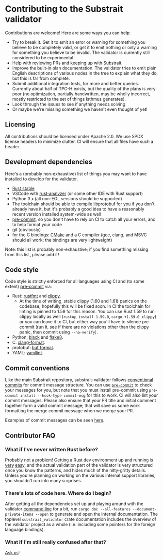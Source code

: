 # Contributing to the Substrait validator

Contributions are welcome! Here are some ways you can help:

 - Try to break it. Get it to emit an error or warning for something you believe to be completely valid, or get it to emit nothing or only a warning for something you believe to be invalid. The validator is currently still considered to be experimental.
 - Help with reviewing PRs and keeping up with Substrait.
 - Improve the built-in plan documentation. The validator tries to emit plain English descriptions of various nodes in the tree to explain what they do, but this is far from complete.
 - Submit additional integration tests, for more and better queries. Currently about half of TPC-H exists, but the quality of the plans is very poor (no optimization, partially handwritten, may be wholly incorrect, mostly restricted to the set of things Isthmus generates).
 - Look through the issues to see if anything needs solving.
 - Or maybe we're missing something we haven't even thought of yet!

## Licensing

All contributions should be licensed under Apache 2.0. We use SPDX license headers to minimize clutter. CI will ensure that all files have such a header.

## Development dependencies

Here's a (probably non-exhaustive) list of things you may want to have installed to develop for the validator.

 - [Rust stable](https://rustup.rs/)
 - VSCode with [rust-analyzer](https://rust-analyzer.github.io/) (or some other IDE with Rust support)
 - Python 3.x (all non-EOL versions should be supported)
 - The toolchain should be able to compile libprotobuf for you if you don't already have it, but it's probably a good idea to have a reasonably recent version installed system-wide as well
 - [pre-commit](https://pre-commit.com/), so you don't have to rely on CI to catch all your errors, and to help format your code
 - git (obviously)
 - for the C bindings: [CMake](https://cmake.org/) and a C compiler (gcc, clang, and MSVC should all work; the bindings are very lightweight)

Note: this list is probably non-exhaustive; if you find something missing from this list, please add it!

## Code style

Code style is strictly enforced for all languages using CI and (to some extent) [pre-commit](https://pre-commit.com/) via:

 - Rust: [rustfmt](https://github.com/rust-lang/rustfmt) and [clippy](https://github.com/rust-lang/rust-clippy).
    - At the time of writing, stable clippy (1.60 and 1.61) panics on the codebase; hopefully this will be fixed soon. In CI the toolchain for linting is pinned to 1.59 for this reason. You can use Rust 1.59 to run clippy locally as well (`rustup install 1.59.0`, `cargo +1.59.0 clippy`) or you can leave it to CI, but either way you'll have to silence pre-commit (run it, see if there are no violations other than the clippy panic, then commit using `--no-verify`).
 - Python: [black](https://github.com/psf/black) and [flake8](https://flake8.pycqa.org/en/4.0.1/).
 - C: [clang-format](https://clang.llvm.org/docs/ClangFormat.html).
 - protobuf: [buf format](https://buf.build/blog/introducing-buf-format).
 - YAML: [yamllint](https://github.com/adrienverge/yamllint).

## Commit conventions

Like the main Substrait repository, substrait-validator follows [conventional commits](https://www.conventionalcommits.org/en/v1.0.0/) for commit message structure. You can use [`pre-commit`](https://pre-commit.com/) to check your messages for you, but note that you must install pre-commit using `pre-commit install --hook-type commit-msg` for this to work. CI will also lint your commit messages. Please also ensure that your PR title and initial comment together form a valid commit message; that will save us some work formatting the merge commit message when we merge your PR.

Examples of commit messages can be seen [here](https://www.conventionalcommits.org/en/v1.0.0/#examples).

## Contributor FAQ

### What if I've never written Rust before?

Probably not a problem! Getting a Rust dev environment up and running is [very](https://rustup.rs/) [easy](https://code.visualstudio.com/docs/languages/rust), and the actual validation part of the validator is very structured once you know the patterns, and hides much of the nitty-gritty details. Unless you're planning on working on the various internal support libraries, you shouldn't run into many surprises.

### There's lots of code here. Where do I begin?

After getting all the dependencies set up and playing around with the validator [command line](https://github.com/substrait-io/substrait-validator/tree/main/py) for a bit, run `cargo doc --all-features --document-private-items --open` to generate and open the internal documentation. The toplevel `substrait_validator` crate documentation includes the overview of the validator project as a whole (i.e. including some pointers for the foreign language bindings).

### What if I'm still really confused after that?

[Ask us](https://substrait.io/community/)!

